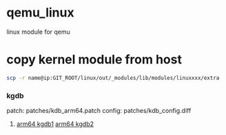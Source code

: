 # qemu_linux
linux module for qemu
# copy kernel module from host
```bash
scp -r name@ip:GIT_ROOT/linux/out/_modules/lib/modules/linuxxxx/extra .
```

### kgdb
patch: patches/kdb_arm64.patch
config: patches/kdb_config.diff
1. [arm64 kgdb1](https://blog.csdn.net/qq_35712169/article/details/108217641) [arm64 kgdb2](https://zhuanlan.zhihu.com/p/197545583)
